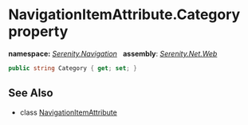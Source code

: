 # NavigationItemAttribute.Category property
**namespace:** *[Serenity.Navigation](../../README.md#serenity.navigation-namespace)*   **assembly**: *[Serenity.Net.Web](../../README.md)*

```csharp
public string Category { get; set; }
```

## See Also

* class [NavigationItemAttribute](../NavigationItemAttribute.md)